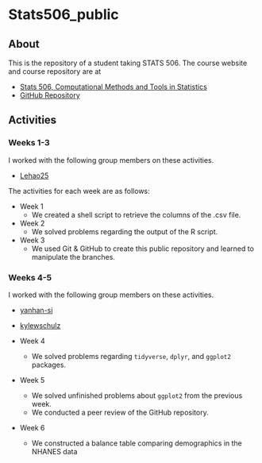 # Stats506_public

## About
This is the repository of a student taking STATS 506. The course website and course repository are at

- [Stats 506, Computational Methods and Tools in Statistics](https://jbhender.github.io/Stats506/F20/index.html)
- [GitHub Repository](https://github.com/jbhender/Stats506_F20)

## Activities

### Weeks 1-3

I worked with the following group members on these activities.

- [Lehao25](https://github.com/Lehao25/Stats506_public)

The activities for each week are as follows:

- Week 1
	- We created a shell script to retrieve the columns of the .csv file.
- Week 2
	- We solved problems regarding the output of the R script.
- Week 3
	- We used Git & GitHub to create this public repository and learned to manipulate the branches.

### Weeks 4-5

I worked with the following group members on these activities.

 - [yanhan-si](https://github.com/yanhan-si/Stats506_public)
 - [kylewschulz](https://github.com/kylewschulz/Stats506_public)

- Week 4
	- We solved problems regarding `tidyverse`,  `dplyr`, and `ggplot2` packages.
- Week 5
	- We solved unfinished problems about `ggplot2` from the previous week.
	- We conducted a peer review of the GitHub repository.
- Week 6
	- We constructed a balance table comparing demographics in the NHANES data